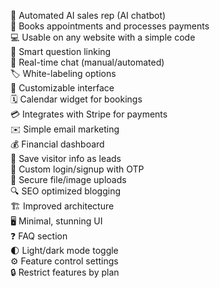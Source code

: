 🤖 Automated AI sales rep (AI chatbot) <br>
📅 Books appointments and processes payments <br>
💻 Usable on any website with a simple code <br>
🧠 Smart question linking <br>
💬 Real-time chat (manual/automated) <br>
🏷️ White-labeling options <br>
🎨 Customizable interface <br>
🗓️ Calendar widget for bookings <br>
💳 Integrates with Stripe for payments <br>
✉️ Simple email marketing <br>
💰 Financial dashboard <br>
💾 Save visitor info as leads <br>
🔐 Custom login/signup with OTP <br>
📲 Secure file/image uploads <br>
🔍 SEO optimized blogging <br>
🏗️ Improved architecture <br>
🖥️ Minimal, stunning UI <br>
❓ FAQ section <br>
🌓 Light/dark mode toggle <br>
⚙️ Feature control settings <br>
🔒 Restrict features by plan <br>
